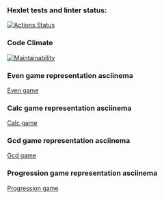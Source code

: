 ### Hexlet tests and linter status:
[![Actions Status](https://github.com/Yurikze/php-project-45/actions/workflows/hexlet-check.yml/badge.svg)](https://github.com/Yurikze/php-project-45/actions)

### Code Climate
[![Maintainability](https://api.codeclimate.com/v1/badges/e8b96b39a49955da1fc5/maintainability)](https://codeclimate.com/github/Yurikze/php-project-45/maintainability)

### Even game representation asciinema
[Even game](https://asciinema.org/a/4OdGx0rsXQcaYDYzy88YSnJMp)

### Calc game representation asciinema
[Calc game](https://asciinema.org/a/zPbTFQWV5S60SoIZRN5J3jddm)

### Gcd game representation asciinema
[Gcd game](https://asciinema.org/a/to1bTNNaE4UBt3yha4vjUlugb)

### Progression game representation asciinema
[Progression game](https://asciinema.org/a/xH7snfPmT9EDvjwnRMl3pRE4c)